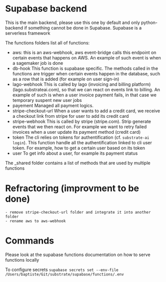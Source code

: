 # Supabase backend

This is the main backend, please use this one by default and only python-backend if something cannot be done in Supabase.
Supabase is a serverless framework

The functions folders list all of functions:
- aws:
    this is an aws-webhook, aws event-bridge calls this endpoint on certain events that happens on AWS. An example of such event is when a sagemaker job is done
- db-hook
    This function is supabase specific. The methods called in the functions are trigger when certain events happen in the database, such as a row that is added (for example on user sign-in)
- lago-webhook
    This is called by lago (invoicing and billing platform) (lago.substrateai.com), so that we can react on events link to billing. An example of such is when a user invoice payment fails, in that case we temporary suspent new user jobs
- payement
    Managed all payment logics.
- stripe-checkout-url
    When a user wants to add a credit card, we receive a checkout link from stripe for user to add its credit card
- stripe-webhook
    This is called by stripe (stripe.com). Strip generate events that we then react on. For example we want to retry failed invoices when a user update its payment method (credit card)
- token
    The cli relies on tokens for authentification (cf. `substrate-ai login`). This function handle all the authentification linked to cli user token. For example, how to get a certain user based on its token
- user
    To get info about a user, for example its payment status

The _shared folder contains a list of methods that are used by multiple functions


# Refractoring (improvment to be done)
    - remove stripe-checkout-url folder and integrate it into another folder
    - rename aws to aws-webhook

# Commands

Please look at the supabase functions documentation on how to serve functions locally 

To configure secrets
`supabase secrets set --env-file /Users/baptiste/Git/substrate/supabase/functions/.env`